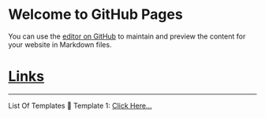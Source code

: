 # Welcome to GitHub Pages

You can use the [editor on GitHub](https://github.com/siddharthasharma04/templates/edit/master/README.md) to maintain and preview the content for your website in Markdown files.


# [Links](https://siddharthasharma04.github.io/templates/)

_______________________________________________________________________________
List Of Templates
   Template 1: [Click Here...](https://siddharthasharma04.github.io/templates/template_1/)
